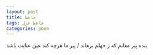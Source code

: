 ```yaml
---
layout: post
title: حافظ
tags: حافظ غزل
categories: poem
---
```


بنده پیر مغانم که ز حهلم برهاند / پیر ما هرچه کند عین عنایت باشد